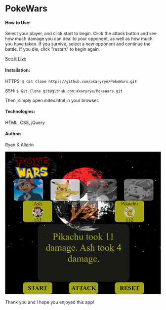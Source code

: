 # PokeWars

#### How to Use:
Select your player, and click start to begin.  Click the attack button and see how much damage you can deal to your opponent, as well as how much you have taken.  If you survive, select a new opponent and continue the battle.  If you die, click "restart" to begin again.

[See it Live](https://akaryrye.github.io/PokeWars/)

#### Installation:
HTTPS:   `$ Git Clone https://github.com/akaryrye/PokeWars.git`

SSH:   `$ Git Clone git@github.com:akaryrye/PokeWars.git`

   Then, simply open index.html in your browser.

#### Technologies:
HTML, CSS, jQuery


#### Author:
Ryan K Alldrin


![image](/Poke%20Wars.jpg)

Thank you and I hope you enjoyed this app!
